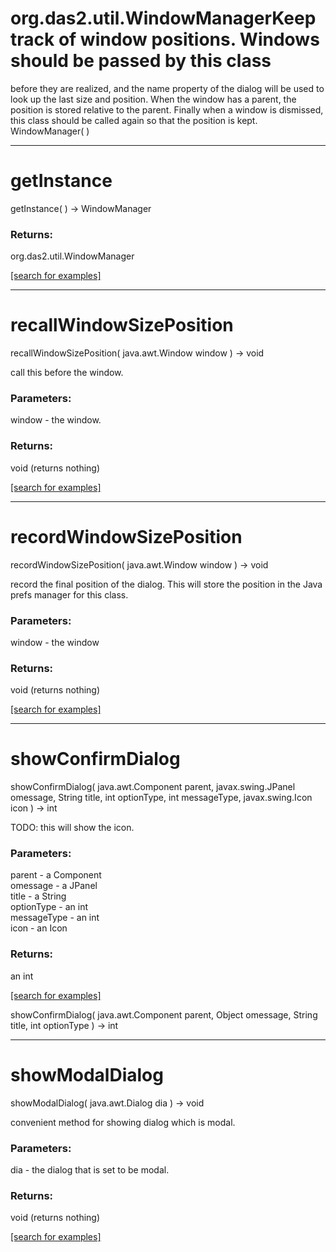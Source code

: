 # org.das2.util.WindowManagerKeep track of window positions.  Windows should be passed by this class
 before they are realized, and the name property of the dialog will be 
 used to look up the last size and position.  When the window has a parent,
 the position is stored relative to the parent.  Finally when a window
 is dismissed, this class should be called again so that the 
 position is kept.
WindowManager( )


***
<a name="getInstance"></a>
# getInstance
getInstance(  ) &rarr; WindowManager



### Returns:
org.das2.util.WindowManager


<a href="https://github.com/autoplot/dev/search?q=getInstance&unscoped_q=getInstance">[search for examples]</a>

***
<a name="recallWindowSizePosition"></a>
# recallWindowSizePosition
recallWindowSizePosition( java.awt.Window window ) &rarr; void

call this before the window.

### Parameters:
window - the window.

### Returns:
void (returns nothing)


<a href="https://github.com/autoplot/dev/search?q=recallWindowSizePosition&unscoped_q=recallWindowSizePosition">[search for examples]</a>

***
<a name="recordWindowSizePosition"></a>
# recordWindowSizePosition
recordWindowSizePosition( java.awt.Window window ) &rarr; void

record the final position of the dialog.  This will store the 
 position in the Java prefs manager for this class.

### Parameters:
window - the window

### Returns:
void (returns nothing)


<a href="https://github.com/autoplot/dev/search?q=recordWindowSizePosition&unscoped_q=recordWindowSizePosition">[search for examples]</a>

***
<a name="showConfirmDialog"></a>
# showConfirmDialog
showConfirmDialog( java.awt.Component parent, javax.swing.JPanel omessage, String title, int optionType, int messageType, javax.swing.Icon icon ) &rarr; int

TODO: this will show the icon.

### Parameters:
parent - a Component
<br>omessage - a JPanel
<br>title - a String
<br>optionType - an int
<br>messageType - an int
<br>icon - an Icon

### Returns:
an int


<a href="https://github.com/autoplot/dev/search?q=showConfirmDialog&unscoped_q=showConfirmDialog">[search for examples]</a>

showConfirmDialog( java.awt.Component parent, Object omessage, String title, int optionType ) &rarr; int<br>
***
<a name="showModalDialog"></a>
# showModalDialog
showModalDialog( java.awt.Dialog dia ) &rarr; void

convenient method for showing dialog which is modal.

### Parameters:
dia - the dialog that is set to be modal.

### Returns:
void (returns nothing)


<a href="https://github.com/autoplot/dev/search?q=showModalDialog&unscoped_q=showModalDialog">[search for examples]</a>

